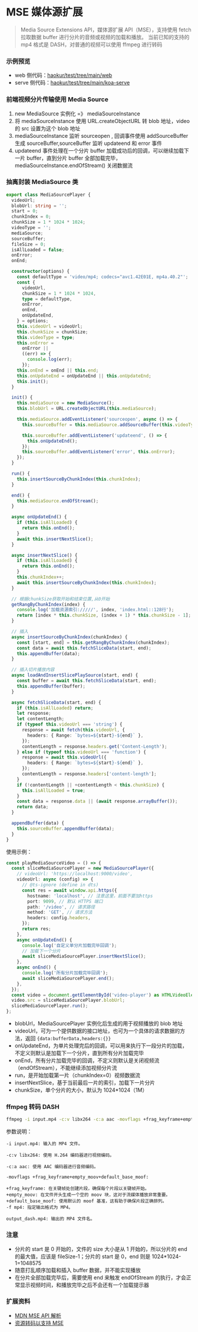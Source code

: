 # MSE 媒体源扩展

> Media Source Extensions API，媒体源扩展 API（MSE），支持使用 fetch 拉取数据 buffer 进行分片的音频或视频的加载和播放。
> 当前已知的支持的 mp4 格式是 DASH，对普通的视频可以使用 ffmpeg 进行转码

### 示例预览

- web 侧代码：<a href="https://github.com/haokur/test/tree/main/web" target="_blank">haokur/test/tree/main/web</a>
- serve 侧代码：<a href="https://github.com/haokur/test/tree/main/koa-serve" target="_blank">haokur/test/tree/main/koa-serve</a>

### 前端视频分片传输使用 Media Source

1. new MediaSource 实例化 =》 mediaSourceInstance
2. 将 mediaSourceInstance 使用 URL.createObjectURL 转 blob 地址，video 的 src 设置为这个 blob 地址
3. mediaSourceInstance 监听 sourceopen , 回调事件使用 addSourceBuffer 生成 sourceBuffer,sourceBuffer 监听 updateend 和 error 事件
4. updateend 事件处理在一个分片 buffer 加载成功后的回调，可以继续加载下一片 buffer，直到分片 buffer 全部加载完毕，mediaSourceInstance.endOfStream() 关闭数据流

### 抽离封装 MediaSource 类

```typescript
export class MediaSourcePlayer {
  videoUrl;
  blobUrl: string = '';
  start = 0;
  chunkIndex = 0;
  chunkSize = 1 * 1024 * 1024;
  videoType = '';
  mediaSource;
  sourceBuffer;
  fileSize = 0;
  isAllLoaded = false;
  onError;
  onEnd;

  constructor(options) {
    const defaultType = 'video/mp4; codecs="avc1.42E01E, mp4a.40.2"';
    const {
      videoUrl,
      chunkSize = 1 * 1024 * 1024,
      type = defaultType,
      onError,
      onEnd,
      onUpdateEnd,
    } = options;
    this.videoUrl = videoUrl;
    this.chunkSize = chunkSize;
    this.videoType = type;
    this.onError =
      onError ||
      ((err) => {
        console.log(err);
      });
    this.onEnd = onEnd || this.end;
    this.onUpdateEnd = onUpdateEnd || this.onUpdateEnd;
    this.init();
  }

  init() {
    this.mediaSource = new MediaSource();
    this.blobUrl = URL.createObjectURL(this.mediaSource);

    this.mediaSource.addEventListener('sourceopen', async () => {
      this.sourceBuffer = this.mediaSource.addSourceBuffer(this.videoType);

      this.sourceBuffer.addEventListener('updateend', () => {
        this.onUpdateEnd();
      });
      this.sourceBuffer.addEventListener('error', this.onError);
    });
  }

  run() {
    this.insertSourceByChunkIndex(this.chunkIndex);
  }

  end() {
    this.mediaSource.endOfStream();
  }

  async onUpdateEnd() {
    if (this.isAllLoaded) {
      return this.onEnd();
    }
    await this.insertNextSlice();
  }

  async insertNextSlice() {
    if (this.isAllLoaded) {
      return this.onEnd();
    }
    this.chunkIndex++;
    await this.insertSourceByChunkIndex(this.chunkIndex);
  }

  // 根据chunkSize获取开始和结束位置,从0开始
  getRangByChunkIndex(index) {
    console.log('加载资源索引://///', index, 'index.html::128行');
    return [index * this.chunkSize, (index + 1) * this.chunkSize - 1];
  }

  // 插入
  async insertSourceByChunkIndex(chunkIndex) {
    const [start, end] = this.getRangByChunkIndex(chunkIndex);
    const data = await this.fetchSliceData(start, end);
    this.appendBuffer(data);
  }

  // 插入切片播放内容
  async loadAndInsertSlicePlaySource(start, end) {
    const buffer = await this.fetchSliceData(start, end);
    this.appendBuffer(buffer);
  }

  async fetchSliceData(start, end) {
    if (this.isAllLoaded) return;
    let response;
    let contentLength;
    if (typeof this.videoUrl === 'string') {
      response = await fetch(this.videoUrl, {
        headers: { Range: `bytes=${start}-${end}` },
      });
      contentLength = response.headers.get('Content-Length');
    } else if (typeof this.videoUrl === 'function') {
      response = await this.videoUrl({
        headers: { Range: `bytes=${start}-${end}` },
      });
      contentLength = response.headers['content-length'];
    }
    if (!contentLength || +contentLength < this.chunkSize) {
      this.isAllLoaded = true;
    }
    const data = response.data || (await response.arrayBuffer());
    return data;
  }

  appendBuffer(data) {
    this.sourceBuffer.appendBuffer(data);
  }
}
```

使用示例：

```typescript
const playMediaSourceVideo = () => {
  const sliceMediaSourcePlayer = new MediaSourcePlayer({
    // videoUrl: 'https://localhost:9000/video',
    videoUrl: async (config) => {
      // @ts-ignore (define in dts)
      const res = await window.api.https({
        hostname: 'localhost', // 注意这里，前面不要加https
        port: 9099, // 默认 HTTPS 端口
        path: '/video', // 请求路径
        method: 'GET', // 请求方法
        headers: config.headers,
      });
      return res;
    },
    async onUpdateEnd() {
      console.log('自定义单分片加载完毕回调');
      // 加载下一个分片
      await sliceMediaSourcePlayer.insertNextSlice();
    },
    async onEnd() {
      console.log('所有分片加载完毕回调');
      await sliceMediaSourcePlayer.end();
    },
  });
  const video = document.getElementById('video-player') as HTMLVideoElement;
  video.src = sliceMediaSourcePlayer.blobUrl;
  sliceMediaSourcePlayer.run();
};
```

- blobUrl，MediaSourcePlayer 实例化后生成的用于视频播放的 blob 地址
- videoUrl，可为一个提供数据的接口地址，也可为一个具体的请求数据的方法，返回 `{data:bufferData,headers:{}}`
- onUpdateEnd，为单片处理完后的回调，可以用来执行下一段分片的加载，不定义则默认是加载下一个分片，直到所有分片加载完毕
- onEnd，所有分片加载完毕的回调，不定义则默认是关闭视频流（endOfStream），不能继续添加视频分片流
- run，是开始加载第一片（chunkIndex=0）视频数据流
- insertNextSlice，基于当前最后一片的索引，加载下一片分片
- chunkSize，单个分片的大小，默认为 1024\*1024（1M）

### ffmpeg 转码 DASH

```sh
ffmpeg -i input.mp4 -c:v libx264 -c:a aac -movflags +frag_keyframe+empty_moov+default_base_moof -f mp4 output_dash.mp4
```

参数说明：

```
-i input.mp4: 输入的 MP4 文件。

-c:v libx264: 使用 H.264 编码器进行视频编码。

-c:a aac: 使用 AAC 编码器进行音频编码。

-movflags +frag_keyframe+empty_moov+default_base_moof:

+frag_keyframe: 在关键帧处创建片段，确保每个片段以关键帧开始。
+empty_moov: 在文件开头生成一个空的 moov 块，这对于流媒体播放非常重要。
+default_base_moof: 使用默认的 moof 基准，这有助于确保片段正确排列。
-f mp4: 指定输出格式为 MP4。

output_dash.mp4: 输出的 MP4 文件名。
```

### 注意

- 分片的 start 是 0 开始的，文件的 size 大小是从 1 开始的，所以分片的 end 的最大值，应该是 fileSize-1；分片的 start 是 0，end 则是 1024\*1024-1=1048575
- 随意打乱顺序加载和插入 buffer 数据，并不能实现播放
- 在分片全部加载完毕后，需要使用 end 来触发 endOfStream 的执行，才会正常显示视频时间，和播放完毕之后不会还有一个加载提示器

### 扩展资料

- <a href="https://developer.mozilla.org/zh-CN/docs/Web/API/Media_Source_Extensions_API" target="_blank">MDN MSE API 解析</a>
- <a href="https://developer.mozilla.org/en-US/docs/Web/API/Media_Source_Extensions_API/Transcoding_assets_for_MSE" target="_blank">资源转码以支持 MSE</a>
